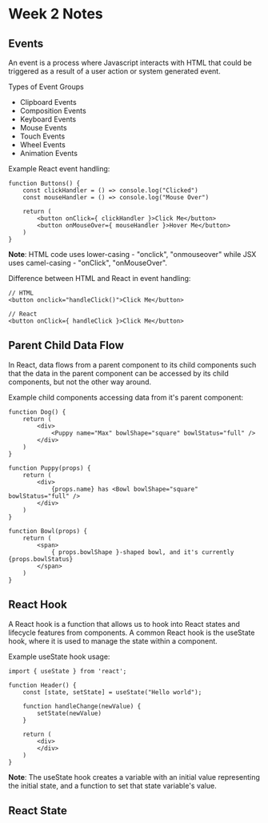 # Week 2 Notes

## Events 
An event is a process where Javascript interacts with HTML that could be triggered as a result of a user action or system generated event.

Types of Event Groups
- Clipboard Events 
- Composition Events 
- Keyboard Events 
- Mouse Events 
- Touch Events 
- Wheel Events 
- Animation Events 

Example React event handling:
```
function Buttons() {
    const clickHandler = () => console.log("Clicked")
    const mouseHandler = () => console.log("Mouse Over")
     
    return (
        <button onClick={ clickHandler }>Click Me</button>
        <button onMouseOver={ mouseHandler }>Hover Me</button>
    )
}
```
**Note**: HTML code uses lower-casing - "onclick", "onmouseover" while JSX uses camel-casing - "onClick", "onMouseOver".

Difference between HTML and React in event handling:
```
// HTML
<button onclick="handleClick()">Click Me</button>

// React
<button onClick={ handleClick }>Click Me</button>
```

## Parent Child Data Flow
In React, data flows from a parent component to its child components such that the data in the parent component can be accessed by its child components, but not the other way around.

Example child components accessing data from it's parent component:
```
function Dog() {
    return (
        <div>
            <Puppy name="Max" bowlShape="square" bowlStatus="full" />
        </div>
    )
}

function Puppy(props) {
    return (
        <div>
            {props.name} has <Bowl bowlShape="square" bowlStatus="full" />
        </div>
    )
}

function Bowl(props) {
    return (
        <span>
            { props.bowlShape }-shaped bowl, and it's currently {props.bowlStatus}
        </span>
    )
}
```

## React Hook 
A React hook is a function that allows us to hook into React states and lifecycle features from components. A common React hook is the useState hook, where it is used to manage the state within a component.

Example useState hook usage:
```
import { useState } from 'react';

function Header() {
    const [state, setState] = useState("Hello world");

    function handleChange(newValue) {
        setState(newValue)
    }

    return (
        <div>
        </div>
    )
}

```
**Note**: The useState hook creates a variable with an initial value representing the initial state, and a function to set that state variable's value.

## React State